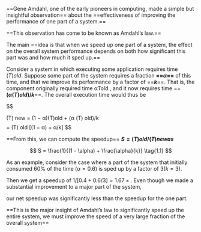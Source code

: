 
==Gene Amdahl, one of the early pioneers in computing, made a simple but insightful observation== about the ==effectiveness of improving the performance of one part of a system.== 

==This observation has come to be known as Amdahl’s law.== 

The main ==idea is that when we speed up one part of a system, the effect on the overall system performance depends on both how significant this part was and how much it sped up.== 

Consider a system in which executing some application requires time $(T)old$. Suppose some part of the system requires a fraction **==$α$==** of this time, and that we improve its performance by a factor of ==**$k$**==. That is, the component originally required time αTold , and it now requires time ==**$( α (T)old)/k$**==. The overall execution time would thus be

$$

(T) new = (1 − α)(T)old + (α (T) old)/k
$$
$$= (T) old  [(1 − α) + α/k] $$


==From this, we can compute the speedup== **$S = (T)old/(T)new as$**

$$
S = \frac{1}{(1 - \alpha) + \frac{\alpha}{k}} \tag{1.1}
$$


As an example, consider the case where a part of the system that initially consumed 60% of the time 
$(α = 0.6)$ is sped up by a factor of $3 (k = 3)$. 

Then we get a speedup of $1/[0.4 + 0.6/3] = 1.67×.$ Even though we made a substantial improvement to a major part of the system, 

our net speedup was significantly less than the speedup for the one part. 

==This is the major insight of Amdahl’s law to significantly speed up the entire system, we must improve the speed of a very large fraction of the overall system==